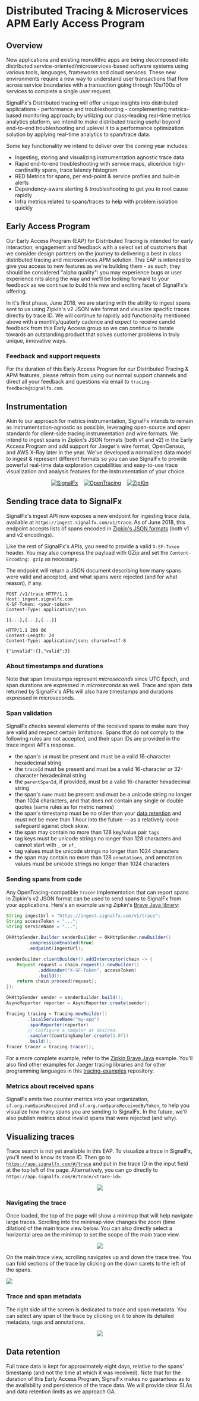 # Distributed Tracing & Microservices APM Early Access Program

## Overview

New applications and existing monolithic apps are being decomposed into
distributed service-oriented/microservices-based software systems using various
tools, languages, frameworks and cloud services. These new environments require
a new way to understand user transactions that flow across service boundaries
with a transaction going through 10s/100s of services to complete a single user
request.

SignalFx's Distributed tracing will offer unique insights into distributed
applications - performance and troubleshooting - complementing metrics-based
monitoring approach; by utilizing our class-leading real-time metrics analytics
platform, we intend to make distributed tracing useful beyond end-to-end
troubleshooting and uplevel it to a performance optimization solution by
applying real-time analytics to span/trace data.

Some key functionality we intend to deliver over the coming year includes:

* Ingesting, storing and visualizing instrumentation agnostic trace data
* Rapid end-to-end troubleshooting with service maps, slice/dice
  high-cardinality spans, trace latency histogram
* RED Metrics for spans, per end-point & service profiles and built-in alerts
* Dependency-aware alerting & troubleshooting to get you to root cause rapidly
* Infra metrics related to spans/traces to help with problem isolation quickly

## Early Access Program

Our Early Access Program (EAP) for Distributed Tracing is intended for early
interaction, engagement and feedback with a select set of customers that we
consider design partners on the journey to delivering a best in class
distributed tracing and microservices APM solution. This EAP is intended to give
you access to new features as we're building them - as such, they should be
considered "alpha quality": you may experience bugs or user experience nits
along the way and we'll be looking forward to your feedback as we continue to
build this new and exciting facet of SignalFx's offering.

In it's first phase, June 2018, we are starting with the ability to ingest spans
sent to us using Zipkin's v2 JSON wire format and visualize specific traces
directly by trace ID. We will continue to rapidly add functionality mentioned
above with a monthly/quaterly cadence and expect to receive candid feedback from
this Early Access group so we can continue to iterate towards an outstanding
product that solves customer problems in truly unique, innovative ways.

### Feedback and support requests

For the duration of this Early Access Program for our Distributed Tracing & APM
features, please refrain from using our normal support channels and direct all
your feedback and questions via email to `tracing-feedback@signalfx.com`.

## Instrumentation

Akin to our approach for metrics instrumentation, SignalFx intends to remain as
instrumentation-agnostic as possible, leveraging open-source and open standards
for client-side tracing instrumentation and wire formats. We intend to ingest
spans in Zipkin's JSON formats (both v1 and v2) in the Early Access Program and
add support for Jaeger's wire format, OpenCensus, and AWS X-Ray later in the
year. We've developed a normalized data model to ingest & represent different
formats so you can use SignalFx to provide powerful real-time data exploration
capabilities and easy-to-use trace visualization and analysis features for the
instrumentation of your choice.

<p align="center">
  <a href="https://signalfx.com">
  <img src="https://avatars2.githubusercontent.com/u/8184587?s=100&v=4"
       alt="SignalFx" title="SignalFx" /></a>
  &nbsp;&nbsp;
  <a href="https://opentracing.io">
  <img src="https://avatars2.githubusercontent.com/u/15482765?s=100&v=4"
       alt="OpenTracing" /></a>
  &nbsp;&nbsp;
  <a href="https://zipkin.io">
  <img src="https://avatars3.githubusercontent.com/u/11860887?s=100&v=4"
       alt="ZipKin" /></a>
</p>

## Sending trace data to SignalFx

SignalFx's ingest API now exposes a new endpoint for ingesting trace data,
available at `https://ingest.signalfx.com/v1/trace`. As of June 2018, this
endpoint accepts lists of spans encoded in [Zipkin's JSON
formats](https://zipkin.io/zipkin-api/) (both v1 and v2 encodings).

Like the rest of SignalFx's APIs, you need to provide a valid `X-SF-Token`
header. You may also compress the payload with GZip and set the
`Content-Encoding: gzip` as necessary.

The endpoint will return a JSON document describing how many spans were valid
and accepted, and what spans were rejected (and for what reason), if any.

```
POST /v1/trace HTTP/1.1
Host: ingest.signalfx.com
X-SF-Token: <your-token>
Content-Type: application/json

[{...},{...},{...}]

HTTP/1.1 200 OK
Content-Length: 24
Content-Type: application/json; charset=utf-8

{"invalid":{},"valid":3}
```

### About timestamps and durations

Note that span timestamps represent _microseconds_ since UTC Epoch, and span
durations are expressed in _microseconds_ as well. Trace and span data returned
by SignalFx's APIs will also have timestamps and durations expressed in
microseconds.

### Span validation

SignalFx checks several elements of the received spans to make sure they are
valid and respect certain limitations. Spans that do not comply to the following
rules are not accepted, and their span IDs are provided in the trace ingest
API's response.

* the span's `id` must be present and must be a valid 16-character hexadecimal
  string
* the `traceId` must be present and must be a valid 16-character or 32-character
  hexadecimal string
* the `parentSpanId`, if provided, must be a valid 16-character hexadecimal
  string
* the span's `name` must be present and must be a unicode string no longer than
  1024 characters, and that does not contain any single or double quotes (same
  rules as for metric names)
* the span's timestamp must be no older than your [data
  retention](#data-retention) and must not be more than 1 hour into the future
  -- as a relatively loose safeguard against clock skew.
* the span may contain no more than 128 key/value pair `tags`
* tag keys must be unicode strings no longer than 128 characters and cannot
  start with `_` or `sf_`
* tag values must be unicode strings no longer than 1024 characters
* the span may contain no more than 128 `annotations`, and annotation values
  must be unicode strings no longer than 1024 characters

### Sending spans from code

Any OpenTracing-compatible `Tracer` implementation that can report spans in
Zipkin's v2 JSON format can be used to send spans to SignalFx from your
applications. Here's an example using Zipkin's [Brave Java
library](https://github.com/openzipkin/brave):

```java
String ingestUrl = "https://ingest.signalfx.com/v1/trace";
String accessToken = "...";
String serviceName = "...";

OkHttpSender.Builder senderBuilder = OkHttpSender.newBuilder()
        .compressionEnabled(true)
        .endpoint(ingestUrl);

senderBuilder.clientBuilder().addInterceptor(chain -> {
    Request request = chain.request().newBuilder()
            .addHeader("X-SF-Token", accessToken)
            .build();
    return chain.proceed(request);
});

OkHttpSender sender = senderBuilder.build();
AsyncReporter reporter = AsyncReporter.create(sender);

Tracing tracing = Tracing.newBuilder()
        .localServiceName("my-app")
        .spanReporter(reporter)
        // Configure a sampler as desired.
        .sampler(CountingSampler.create(1.0f))
        .build();
Tracer tracer = tracing.tracer();
```

For a more complete example, refer to the [Zipkin Brave
Java](./-zipkin-brave-java/) example. You'll also find other examples for Jaeger
tracing libraries and for other programming languages in this
[tracing-examples](https://github.com/signalfx/tracing-examples) repository.

### Metrics about received spans

SignalFx emits two counter metrics into your organization,
`sf.org.numSpansReceived` and `sf.org.numSpansReceivedByToken`, to help you
visualize how many spans you are sending to SignalFx. In the future, we'll also
publish metrics about invalid spans that were rejected (and why).

## Visualizing traces

Trace search is not yet available in this EAP. To visualize a trace in SignalFx,
you'll need to know its trace ID. Then go to
[`https://app.signalfx.com/#/trace`](https://app.signalfx.com/#/trace) and put
in the trace ID in the input field at the top left of the page. Alternatively,
you can go directly to `https://app.signalfx.com/#/trace/<trace-id>`.

<p align="center">
  <img src="./trace-id-input.jpg" />
</p>

### Navigating the trace

Once loaded, the top of the page will show a minimap that will help navigate
large traces. Scrolling into the minimap view changes the zoom (time dilation)
of the main trace view below. You can also directly select a horizontal area on
the minimap to set the scope of the main trace view.

<p align="center">
  <img src="./trace-minimap.jpg" />
</p>

On the main trace view, scrolling navigates up and down the trace tree. You can
fold sections of the trace by clicking on the down carets to the left of the
spans.

</p>
  <img src="./trace-view.jpg" />
</p>

### Trace and span metadata

The right side of the screen is dedicated to trace and span metadata. You can
select any span of the trace by clicking on it to show its detailed metadata,
tags and annotations.

<p align="center">
  <img src="./trace-and-span-metadata.jpg" />
</p>

## Data retention

Full trace data is kept for approximately eight days, relative to the spans'
timestamp (and not the time at which it was received). Note that for the
duration of this Early Access Program, SignalFx makes no guarantees as to the
availability and persistence of the trace data. We will provide clear SLAs and
data retention limits as we approach GA.
